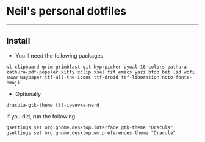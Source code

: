 # Neil's personal dotfiles
---

## Install
- You'll need the following packages

```
wl-clipboard grim grimblast-git hyprpicker pywal-16-colors zathura zathura-pdf-poppler kitty xclip xsel fzf emacs yazi btop bat lsd wofi swww waypaper ttf-all-the-icons ttf-droid ttf-liberation noto-fonts-emoji
```

- Optionally
```
dracula-gtk-theme ttf-iosevka-nerd
```
If you did, run the following
```
gsettings set org.gnome.desktop.interface gtk-theme "Dracula"
gsettings set org.gnome.desktop.wm.preferences theme "Dracula"
```
